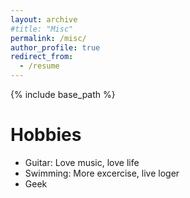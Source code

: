 ```yaml
---
layout: archive
#title: "Misc"
permalink: /misc/
author_profile: true
redirect_from:
  - /resume
---
```


{% include base_path %}

Hobbies
======
* Guitar: Love music, love life
* Swimming: More excercise, live loger
* Geek

